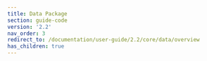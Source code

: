 ```yaml
---
title: Data Package
section: guide-code
version: '2.2'
nav_order: 3
redirect_to: /documentation/user-guide/2.2/core/data/overview
has_children: true
---
```

